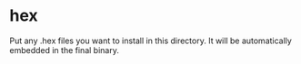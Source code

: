 # hex
Put any .hex files you want to install in this directory. It will be 
automatically embedded in the final binary.

